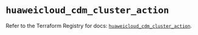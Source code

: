 # `huaweicloud_cdm_cluster_action`

Refer to the Terraform Registry for docs: [`huaweicloud_cdm_cluster_action`](https://registry.terraform.io/providers/huaweicloud/huaweicloud/1.71.1/docs/resources/cdm_cluster_action).

